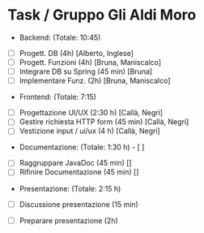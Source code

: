 # Task / Gruppo Gli Aldi Moro

+ Backend: (Totale: 10:45)
- [ ]    Progett. DB (4h) [Alberto, Inglese]
- [ ]    Progett. Funzioni (4h) [Bruna, Maniscalco]
- [ ]    Integrare DB su Spring (45 min) [Bruna]
- [ ]    Implementare Funz. (2h) [Bruna, Maniscalco]

+ Frontend: (Totale: 7:15)
- [ ]    Progettazione UI/UX (2:30 h) [Callà, Negri]
- [ ]    Gestire richiesta HTTP form (45 min) [Callà, Negri]
- [ ]   Vestizione input / ui/ux (4 h) [Callà, Negri] 

+ Documentazione: (Totale: 1:30 h) - [ ]
- [ ]    Raggruppare JavaDoc (45 min) []
- [ ]    Rifinire Documentazione (45 min) []

+ Presentazione: (Totale: 2:15 h)
- [ ]    Discussione presentazione (15 min)
- [ ]    Preparare presentazione (2h)

